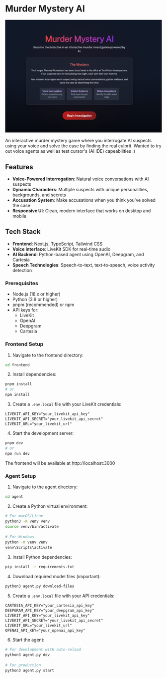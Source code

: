 # Murder Mystery AI

![landing page](frontend/data/image.png)

An interactive murder mystery game where you interrogate AI suspects using your voice and solve the case by finding the real culprit. Wanted to try out voice agents as well as test cursor's (AI IDE) capeabilities :)

## Features

- **Voice-Powered Interrogation**: Natural voice conversations with AI suspects
- **Dynamic Characters**: Multiple suspects with unique personalities, backgrounds, and secrets
- **Accusation System**: Make accusations when you think you've solved the case
- **Responsive UI**: Clean, modern interface that works on desktop and mobile

## Tech Stack

- **Frontend**: Next.js, TypeScript, Tailwind CSS
- **Voice Interface**: LiveKit SDK for real-time audio
- **AI Backend**: Python-based agent using OpenAI, Deepgram, and Cartesia
- **Speech Technologies**: Speech-to-text, text-to-speech, voice activity detection


### Prerequisites

- Node.js (18.x or higher)
- Python (3.9 or higher)
- pnpm (recommended) or npm
- API keys for:
  - LiveKit
  - OpenAI
  - Deepgram
  - Cartesia

### Frontend Setup

1. Navigate to the frontend directory:

```bash
cd frontend
```

2. Install dependencies:

```bash
pnpm install
# or
npm install
```

3. Create a `.env.local` file with your LiveKit credentials:

```
LIVEKIT_API_KEY="your_livekit_api_key"
LIVEKIT_API_SECRET="your_livekit_api_secret"
LIVEKIT_URL="your_livekit_url"
```

4. Start the development server:

```bash
pnpm dev
# or
npm run dev
```

The frontend will be available at http://localhost:3000

### Agent Setup

1. Navigate to the agent directory:

```bash
cd agent
```

2. Create a Python virtual environment:

```bash
# For macOS/Linux
python3 -m venv venv
source venv/bin/activate

# For Windows
python -m venv venv
venv\Scripts\activate
```

3. Install Python dependencies:

```bash
pip install -r requirements.txt
```

4. Download required model files (important):

```bash
python3 agent.py download-files
```

5. Create a `.env.local` file with your API credentials:

```
CARTESIA_API_KEY="your_cartesia_api_key"
DEEPGRAM_API_KEY="your_deepgram_api_key"
LIVEKIT_API_KEY="your_livekit_api_key"
LIVEKIT_API_SECRET="your_livekit_api_secret"
LIVEKIT_URL="your_livekit_url"
OPENAI_API_KEY="your_openai_api_key"
```

6. Start the agent:

```bash
# For development with auto-reload
python3 agent.py dev

# For production
python3 agent.py start
```
